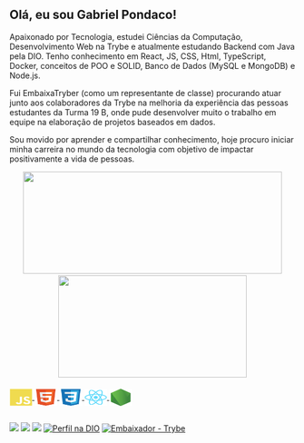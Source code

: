 ## Olá, eu sou Gabriel Pondaco!
Apaixonado por Tecnologia, estudei Ciências da Computação, Desenvolvimento Web na Trybe e atualmente estudando Backend com Java pela DIO. Tenho conhecimento em React, JS, CSS, Html, TypeScript, Docker, conceitos de POO e SOLID, Banco de Dados (MySQL e MongoDB) e Node.js.

Fui EmbaixaTryber (como um representante de classe) procurando atuar junto aos colaboradores da Trybe na melhoria da experiência das pessoas estudantes da Turma 19 B, onde pude desenvolver muito o trabalho em equipe na elaboração de projetos baseados em dados.

Sou movido por aprender e compartilhar conhecimento, hoje procuro iniciar minha carreira no mundo da tecnologia com objetivo de impactar positivamente a vida de pessoas.

<div align="center">
  <a href="https://github.com/gabrielpondaco">
  <img height="180em" width="456.92px" src="https://github-readme-stats.vercel.app/api?username=gabrielpondaco&show_icons=true&theme=dracula&include_all_commits=true&count_private=true"/>
  <img height="180em" width="331.58px" src="https://github-readme-stats.vercel.app/api/top-langs/?username=gabrielpondaco&layout=compact&langs_count=7&theme=dracula"/>
</div>
<div style="display: inline_block"><br>
  <img align="center" alt="JavaScript" height="30" width="40" src="https://raw.githubusercontent.com/devicons/devicon/master/icons/javascript/javascript-plain.svg">
  <img align="center" alt="HTML" height="30" width="40" src="https://raw.githubusercontent.com/devicons/devicon/master/icons/html5/html5-original.svg">
  <img align="center" alt="CSS" height="30" width="40" src="https://raw.githubusercontent.com/devicons/devicon/master/icons/css3/css3-original.svg">
  <img align="center" alt="REACT" height="30" width="40" src="https://raw.githubusercontent.com/devicons/devicon/master/icons/react/react-original.svg">
  <img align="center" alt="NODE" height="30" width="40" src="https://raw.githubusercontent.com/devicons/devicon/master/icons/nodejs/nodejs-original.svg">
  
  
</div>
  
  ##
 
<div> 

  <a href="https://instagram.com/gabrielpondaco" target="_blank"><img src="https://img.shields.io/badge/-Instagram-%23E4405F?style=for-the-badge&logo=instagram&logoColor=white" target="_blank"></a>
  <a href = "mailto:gabrielpondaco2013@gmail.com"><img src="https://img.shields.io/badge/-Gmail-%23333?style=for-the-badge&logo=gmail&logoColor=white" target="_blank"></a>
  <a href="https://www.linkedin.com/in/gabrielpondaco/" target="_blank"><img src="https://img.shields.io/badge/-LinkedIn-%230077B5?style=for-the-badge&logo=linkedin&logoColor=white" target="_blank"></a>
  [![Perfil na DIO](https://img.shields.io/badge/Meu%20perfil%20na%20DIO-dioProfile?style=for-the-badge&logo=BookStack&logoColor=white&color=8A2BE2)](https://www.dio.me/users/gabrielpondaco2013)
  [![Embaixador - Trybe](https://img.shields.io/badge/Embaixador-Trybe-darkgreen?style=for-the-badge&logo=JavaScript)](https://betrybe.com)
 
</div>
